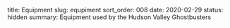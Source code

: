 title: Equipment
slug: equpiment
sort_order: 008
date: 2020-02-29
status: hidden
summary: Equipment used by the Hudson Valley Ghostbusters
